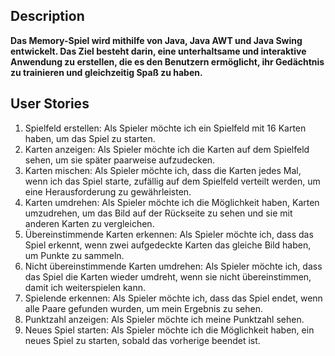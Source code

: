 ## Description

**Das Memory-Spiel wird mithilfe von Java, Java AWT und Java Swing entwickelt. Das Ziel besteht darin, eine unterhaltsame und interaktive Anwendung zu erstellen, die es den Benutzern ermöglicht, ihr Gedächtnis zu trainieren und gleichzeitig Spaß zu haben.**

## User Stories

1. Spielfeld erstellen: Als Spieler möchte ich ein Spielfeld mit 16 Karten haben, um das Spiel zu starten.
2. Karten anzeigen: Als Spieler möchte ich die Karten auf dem Spielfeld sehen, um sie später paarweise aufzudecken.
3. Karten mischen: Als Spieler möchte ich, dass die Karten jedes Mal, wenn ich das Spiel starte, zufällig auf dem Spielfeld verteilt werden, um eine Herausforderung zu gewährleisten.
4. Karten umdrehen: Als Spieler möchte ich die Möglichkeit haben, Karten umzudrehen, um das Bild auf der Rückseite zu sehen und sie mit anderen Karten zu vergleichen.
5. Übereinstimmende Karten erkennen: Als Spieler möchte ich, dass das Spiel erkennt, wenn zwei aufgedeckte Karten das gleiche Bild haben, um Punkte zu sammeln.
6. Nicht übereinstimmende Karten umdrehen: Als Spieler möchte ich, dass das Spiel die Karten wieder umdreht, wenn sie nicht übereinstimmen, damit ich weiterspielen kann.
7. Spielende erkennen: Als Spieler möchte ich, dass das Spiel endet, wenn alle Paare gefunden wurden, um mein Ergebnis zu sehen.
8. Punktzahl anzeigen: Als Spieler möchte ich meine Punktzahl sehen.
9. Neues Spiel starten: Als Spieler möchte ich die Möglichkeit haben, ein neues Spiel zu starten, sobald das vorherige beendet ist.
   

